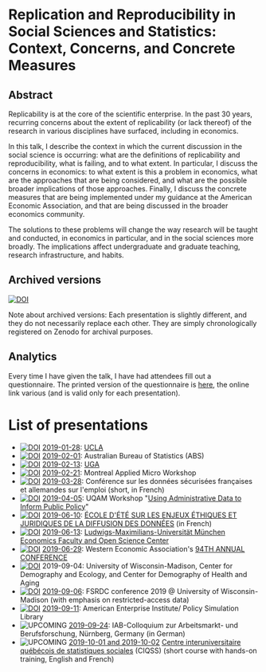 

#  Replication and Reproducibility in Social Sciences and Statistics: Context, Concerns, and Concrete Measures

## Abstract

Replicability is at the core of the scientific enterprise. In the past 30 years,
recurring concerns about the extent of replicability  (or lack thereof) of the research in various disciplines have surfaced, including in economics.

In this talk, I describe the context in which the current discussion in the
social science is occurring: what are the definitions of replicability and
reproducibility, what is failing, and to what extent. In particular, I discuss
the concerns in economics: to what extent is this a problem in economics, what
are the approaches that are being considered, and what are the possible broader
implications of those approaches. Finally, I discuss the concrete measures that
are being implemented under my guidance at the American  Economic Association,
and that are being discussed in the broader economics community.

The solutions to these problems will change the way research will be taught
and conducted, in economics in particular, and in the social sciences more
broadly. The implications affect undergraduate and graduate teaching, research
infrastructure, and habits.

## Archived versions
[![DOI](https://zenodo.org/badge/DOI/10.5281/zenodo.2573123.svg)](https://doi.org/10.5281/zenodo.2573123)

Note about archived versions: Each presentation is slightly different, and they do not necessarily replace each other. They are simply chronologically registered on Zenodo for archival purposes.

## Analytics

Every time I have given the talk, I have had attendees fill out a questionnaire. The printed version of the questionnaire is [here](Replicability%20and%20you%20-%20Vilhuber2019.pdf), the online link various (and is valid only for each presentation). 

# List of presentations

 + [![DOI](https://zenodo.org/badge/DOI/10.5281/zenodo.2573124.svg)](https://doi.org/10.5281/zenodo.2573124) [2019-01-28](https://doi.org/10.5281/zenodo.2573124): [UCLA](https://socialsciences.ucla.edu/event/lars-vilhuber-cornell-university/) 
 + [![DOI](https://zenodo.org/badge/DOI/10.5281/zenodo.2573126.svg)](https://doi.org/10.5281/zenodo.2573126) [2019-02-01](https://doi.org/10.5281/zenodo.2573126): Australian Bureau of Statistics (ABS) 
 + [![DOI](https://zenodo.org/badge/DOI/10.5281/zenodo.2573128.svg)](https://doi.org/10.5281/zenodo.2573128) [2019-02-13](https://doi.org/10.5281/zenodo.2573128): [UGA](https://calendar.uga.edu/event/replication_and_reproducibility_in_the_social_sciences_context_concerns_and_concrete_measures) 
 + [![DOI](https://zenodo.org/badge/DOI/10.5281/zenodo.2575094.svg)](https://doi.org/10.5281/zenodo.2575094) [2019-02-21](https://doi.org/10.5281/zenodo.2575094): Montreal Applied Micro Workshop 
 + [![DOI](https://zenodo.org/badge/DOI/10.5281/zenodo.2621959.svg)](https://doi.org/10.5281/zenodo.2621959) [2019-03-28](https://doi.org/10.5281/zenodo.2621959): Conférence sur les données sécurisées françaises et allemandes sur l'emploi (short, in French) 
 + [![DOI](https://zenodo.org/badge/DOI/10.5281/zenodo.2649241.svg)](https://doi.org/10.5281/zenodo.2649241) [2019-04-05](https://doi.org/10.5281/zenodo.2649241): UQAM Workshop "[Using Administrative Data to Inform Public Policy](https://grch.esg.uqam.ca/en/workshop-april-5-2019/)" 
 + [![DOI](https://zenodo.org/badge/DOI/10.5281/zenodo.3242569.svg)](https://doi.org/10.5281/zenodo.3242569) [2019-06-10](https://doi.org/10.5281/zenodo.3242569): [ÉCOLE D'ÉTÉ SUR LES ENJEUX ÉTHIQUES ET JURIDIQUES DE LA DIFFUSION DES DONNÉES](https://www.ciqss.org/evenement/ecole-d-ete/enjeux-ethiques-et-juridiques-du-partage-et-de-la-diffusion-des-donnees-aux) (in French) 
 + [![DOI](https://zenodo.org/badge/DOI/10.5281/zenodo.3245369.svg)](https://doi.org/10.5281/zenodo.3245369) [2019-06-13](https://doi.org/10.5281/zenodo.3245369): [Ludwigs-Maximilians-Universität München Economics Faculty and Open Science Center](https://www.osc.uni-muenchen.de/news/vilhuber/index.html) 
 + [![DOI](https://zenodo.org/badge/DOI/10.5281/zenodo.3263879.svg)](https://doi.org/10.5281/zenodo.3263879)  [2019-06-29](https://event.crowdcompass.com/weai2019ac/activity/OG58jV9pD3): Western Economic Association's [94TH ANNUAL CONFERENCE](https://weai.org/conferences/view/2/94th-Annual-Conference) 
 + [![DOI](https://zenodo.org/badge/DOI/10.5281/zenodo.3386553.svg)](https://doi.org/10.5281/zenodo.3386553) 2019-09-04: University of Wisconsin-Madison, Center for Demography and Ecology, and Center for Demography of Health and Aging
 + [![DOI](https://zenodo.org/badge/DOI/10.5281/zenodo.3402470.svg)](https://doi.org/10.5281/zenodo.3402470) [2019-09-06](https://rdc.wisc.edu/2019-fsrdc/): FSRDC conference 2019 @ University of Wisconsin-Madison (with emphasis on restricted-access data)
 + [![DOI](https://zenodo.org/badge/DOI/10.5281/zenodo.3403351.svg)](https://doi.org/10.5281/zenodo.3403351) [2019-09-11](https://www.aei.org/events/the-policy-simulation-library-dc-meeting-promoting-transparency-and-reproducibility-at-the-american-economic-association/): American Enterprise Institute/ Policy Simulation Library
 + ![UPCOMING](https://img.shields.io/badge/Soon-10.5281%2Fxxxx-orange) [2019-09-24](http://doku.iab.de/veranstaltungen/2019/coll2019_Vilhuber.pdf): IAB-Colloquium zur Arbeitsmarkt- und Berufsforschung, Nürnberg, Germany (in German)
 + ![UPCOMING](https://img.shields.io/badge/Soon-10.5281%2Fxxxx-orange) [2019-10-01 and 2019-10-02](https://www.ciqss.org/evenement/reproductibilite-en-sciences-sociales-contexte-preoccupations-et-mesures-concretes) [Centre interuniversitaire québécois de statistiques sociales](https://www.ciqss.org/a-propos) (CIQSS) (short course with hands-on training, English and French)


